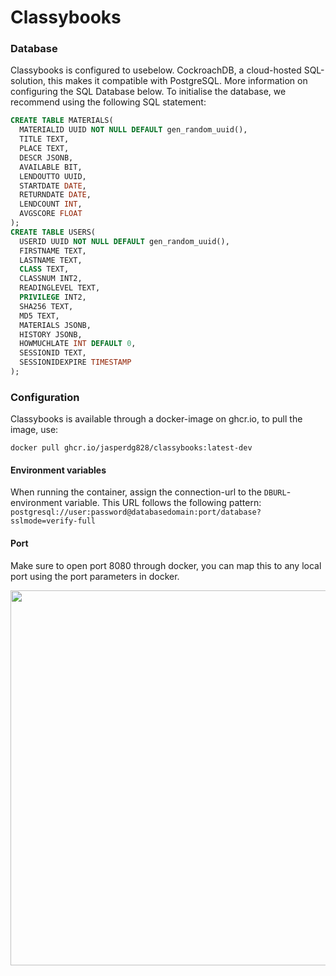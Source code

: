 # Classybooks

### Database

Classybooks is configured to usebelow. CockroachDB, a cloud-hosted SQL-solution, this makes it compatible with PostgreSQL. More information on configuring the SQL Database below.
To initialise the database, we recommend using the following SQL statement:

```SQL
CREATE TABLE MATERIALS(
  MATERIALID UUID NOT NULL DEFAULT gen_random_uuid(),
  TITLE TEXT,
  PLACE TEXT,
  DESCR JSONB,
  AVAILABLE BIT,
  LENDOUTTO UUID,
  STARTDATE DATE,
  RETURNDATE DATE,
  LENDCOUNT INT,
  AVGSCORE FLOAT
);
CREATE TABLE USERS(
  USERID UUID NOT NULL DEFAULT gen_random_uuid(),
  FIRSTNAME TEXT,
  LASTNAME TEXT,
  CLASS TEXT,
  CLASSNUM INT2,
  READINGLEVEL TEXT,
  PRIVILEGE INT2,
  SHA256 TEXT,
  MD5 TEXT,
  MATERIALS JSONB,
  HISTORY JSONB,
  HOWMUCHLATE INT DEFAULT 0,
  SESSIONID TEXT,
  SESSIONIDEXPIRE TIMESTAMP
);
```

### Configuration

Classybooks is available through a docker-image on ghcr.io, to pull the image, use:

```
docker pull ghcr.io/jasperdg828/classybooks:latest-dev
```

#### Environment variables

When running the container, assign the connection-url to the `DBURL`-environment variable.
This URL follows the following pattern: ```postgresql://user:password@databasedomain:port/database?sslmode=verify-full```

#### Port

Make sure to open port 8080 through docker, you can map this to any local port using the port parameters in docker.

<img src="https://github.com/JasperDG828/classybooks/blob/develop/client/src/artlogo_long.png?raw=true" width="600"/>
